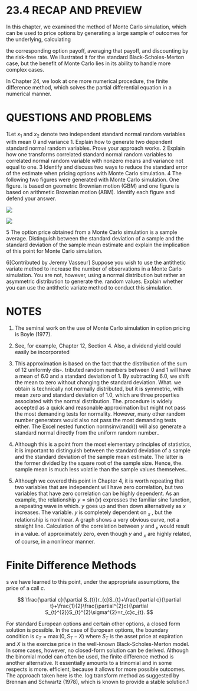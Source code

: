 # 23.4 RECAP AND PREVIEW

In this chapter, we examined the method of Monte Carlo simulation, which can be used to price options by generating a large sample of outcomes for the underlying, calculating

the corresponding option payoff, averaging that payoff, and discounting by the risk-free rate. We illustrated it for the standard Black-Scholes-Merton case, but the benefit of Monte Carlo lies in its ability to handle more complex cases.

In Chapter 24, we look at one more numerical procedure, the finite difference method, which solves the partial differential equation in a numerical manner.

# QUESTIONS AND PROBLEMS

1Let $x_{1}$ and $x_{2}$ denote two independent standard normal random variables with mean
0 and variance 1. Explain how to generate two dependent standard normal random variables. Prove your approach works.
2 Explain how one transforms correlated standard normal random variables to correlated normal random variable with nonzero means and variance not equal to one.
3 Identify and discuss two ways to reduce the standard error of the estimate when pricing options with Monte Carlo simulation.
4 The following two figures were generated with Monte Carlo simulation. One figure. is based on geometric Brownian motion (GBM) and one figure is based on arithmetic Brownian motion (ABM). Identify each figure and defend your answer.

![](images/01f3f1f1a00a48d92bd75298ae981c59e9c6bc1b4b9690c00f3598d7b876c566.jpg)

![](images/fdc118fc66699ed9a6d5aa78fbe0b8b871c3d13541e806262f6e0d1cb3e3ddd9.jpg)

5 The option price obtained from a Monte Carlo simulation is a sample average. Distinguish between the standard deviation of a sample and the standard deviation of the sample mean estimate and explain the implication of this point for Monte Carlo simulation.

6[Contributed by Jeremy Vasseur] Suppose you wish to use the antithetic variate method to increase the number of observations in a Monte Carlo simulation. You are not, however, using a normal distribution but rather an asymmetric distribution to generate the. random values. Explain whether you can use the antithetic variate method to conduct this simulation.

# NOTES

1. The seminal work on the use of Monte Carlo simulation in option pricing is Boyle (1977).

2. See, for example, Chapter 12, Section 4. Also, a dividend yield could easily be incorporated

3. This approximation is based on the fact that the distribution of the sum of 12 uniformly dis-. tributed random numbers between 0 and 1 will have a mean of 6.0 and a standard deviation of 1. By subtracting 6.0, we shift the mean to zero without changing the standard deviation. What. we obtain is technically not normally distributed, but it is symmetric, with mean zero and standard deviation of 1.0, which are three properties associated with the normal distribution. The. procedure is widely accepted as a quick and reasonable approximation but might not pass the most demanding tests for normality. However, many other random number generators would also not pass the most demanding tests either. The Excel nested function normsinv(rand()) will also generate a standard normal directly from the uniform random number..

4. Although this is a point from the most elementary principles of statistics, it is important to distinguish between the standard deviation of a sample and the standard deviation of the sample mean estimate. The latter is the former divided by the square root of the sample size. Hence, the. sample mean is much less volatile than the sample values themselves..

5. Although we covered this point in Chapter 4, it is worth repeating that two variables that are independent will have zero correlation, but two variables that have zero correlation can be highly dependent. As an example, the relationship $y=\sin(x)$ expresses the familiar sine function, a repeating wave in which. $y$ goes up and then down alternatively as $x$ increases. The variable. $y$ is completely dependent on $_x$ , but the relationship is nonlinear. A graph shows a very obvious curve, not a straight line. Calculation of the correlation between $y$ and $_x$ would result in a value. of approximately zero, even though $y$ and $_x$ are highly related, of course, in a nonlinear manner.

# Finite Difference Methods

s we have learned to this point, under the appropriate assumptions, the price of a call $c.$

$$
\frac{\partial c}{\partial S_{t}}r_{c}S_{t}+\frac{\partial c}{\partial t}+\frac{1}{2}\frac{\partial^{2}c}{\partial S_{t}^{2}}S_{t}^{2}\sigma^{2}=r_{c}c_{t}.
$$

For standard European options and certain other options, a closed form solution is possible. In the case of European options, the boundary condition is $c_{T}=\operatorname*{max}(0,S_{T}-X)$ where $S_{T}$ is the asset price at expiration and $X$ is the exercise price in the well-known Black-Scholes-Merton model. In some cases, however, no closed-form solution can be derived. Although the binomial model can often be used, the finite difference method is another alternative. It essentially amounts to a trinomial and in some respects is more. efficient, because it allows for more possible outcomes. The approach taken here is the. log transform method as suggested by Brennan and Schwartz (1978), which is known to provide a stable solution.1
